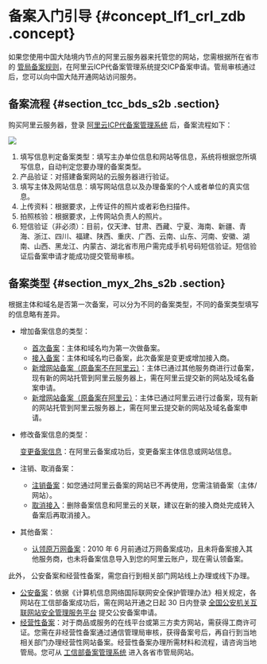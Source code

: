 # 备案入门引导 {#concept_lf1_crl_zdb .concept}

如果您使用中国大陆境内节点的阿里云服务器来托管您的网站，您需根据所在省市的 [管局备案规则](../../../../../intl.zh-CN/管局规则/各地区管局备案规则.md)，在阿里云ICP代备案管理系统提交ICP备案申请。管局审核通过后，您可以向中国大陆开通网站访问服务。

## 备案流程 {#section_tcc_bds_s2b .section}

购买阿里云服务器，登录 [阿里云ICP代备案管理系统](https://beian.aliyun.com/) 后，备案流程如下：

![](http://static-aliyun-doc.oss-cn-hangzhou.aliyuncs.com/assets/img/14194/15480477369002_zh-CN.png)

1.  填写信息判定备案类型：填写主办单位信息和网站等信息，系统将根据您所填写信息，自动判定您要办理的备案类型。
2.  产品验证：对搭建备案网站的云服务器进行验证。
3.  填写主体及网站信息：填写网站信息以及办理备案的个人或者单位的真实信息。
4.  上传资料：根据要求，上传证件的照片或者彩色扫描件。
5.  拍照核验：根据要求，上传网站负责人的照片。
6.  短信验证（非必须）：目前，仅天津、甘肃、西藏、宁夏、海南、新疆、青海、浙江、四川、福建、陕西、重庆、广西、云南、山东、河南、安徽、湖南、山西、黑龙江、内蒙古、湖北省市用户需完成手机号码短信验证。短信验证后备案申请才能成功提交管局审核。

## 备案类型 {#section_myx_2hs_s2b .section}

根据主体和域名是否第一次备案，可以分为不同的备案类型，不同的备案类型填写的信息略有差异。

-   增加备案信息的类型：
    -   [首次备案](intl.zh-CN/备案流程/首次备案.md#)：主体和域名均为第一次做备案。
    -   [接入备案](intl.zh-CN/备案流程/接入备案.md#)：主体和域名均已备案，此次备案是变更或增加接入商。
    -   [新增网站备案（原备案不在阿里云）](intl.zh-CN/备案流程/新增网站（原备案不在阿里云）.md#)：主体已通过其他服务商进行过备案，现有新的网站托管到阿里云服务器上，需在阿里云提交新的网站及域名备案申请。
    -   [新增网站备案（原备案在阿里云）](intl.zh-CN/备案流程/新增网站（原备案在阿里云）.md#)：主体已通过阿里云进行过备案，现有新的网站托管到阿里云服务器上，需在阿里云提交新的网站及域名备案申请。
-   修改备案信息的类型：

    [变更备案信息](intl.zh-CN/备案流程/变更备案.md#)：在阿里云备案成功后，变更备案主体信息或网站信息。

-   注销、取消备案：
    -   [注销备案](intl.zh-CN/备案流程/注销备案.md#)：如您通过阿里云备案的网站已不再使用，您需注销备案（主体/网站）。
    -   [取消接入](intl.zh-CN/备案流程/取消接入.md)：删除备案信息和阿里云的关联，建议在新的接入商处完成转入备案后再取消接入。
-   其他备案：
    -   [认领原万网备案](intl.zh-CN/备案流程/认领原万网备案.md#)：2010 年 6 月前通过万网备案成功，且未将备案接入其他服务商，也未将备案信息导入到您的阿里云账户，现在需认领备案。

此外， 公安备案和经营性备案，需您自行到相关部门网站线上办理或线下办理。

-   [公安备案](../../../../../intl.zh-CN/备案流程/公安备案FAQ.md#)：依据《计算机信息网络国际联网安全保护管理办法》相关规定，各网站在工信部备案成功后，需在网站开通之日起 30 日内登录 [全国公安机关互联网站安全管理服务平台](http://www.beian.gov.cn/portal/index) 提交公安备案申请。
-   [经营性备案](../../../../../intl.zh-CN/备案流程/经营性备案FAQ.md#)：对于商品或服务的在线平台或第三方卖方网站，需获得工商许可证。您需在非经营性备案通过通信管理局审核，获得备案号后，再自行到当地相关部门办理经营性网站备案。经营性备案办理所需材料和流程，请咨询当地管局。您可从 [工信部备案管理系统](http://www.miitbeian.gov.cn) 进入各省市管局网站。

